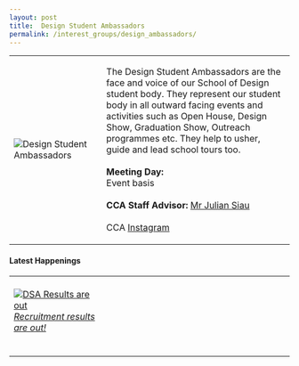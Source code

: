 ```yaml
---
layout: post
title:  Design Student Ambassadors
permalink: /interest_groups/design_ambassadors/
---
```


<div>
    <table>
        <tr>
            <td style="width:33%"><image src="{{site.baseurl}}/images/CCA_design_ambassadors.jpg" style="display:block;margin-left:auto;margin-right:auto;" alt="Design Student Ambassadors"></image></td>
            <td>
                <p>
                    The Design Student Ambassadors are the face and voice of our School of Design student body. They represent our student body in all outward facing events and activities such as Open House, Design Show, Graduation Show, Outreach programmes etc. They help to usher, guide and lead school tours too.<br>
                    <br>
                    <b>Meeting Day:</b><br>
                    Event basis<br>
                    <br>
                    <b>CCA Staff Advisor:</b> <a href="mailto:julians@tp.edu.sg">Mr Julian Siau</a><br>
                    <br>
                    CCA <a href="https://www.instagram.com/designstudentambassadors">Instagram</a>
                </p>
            </td>
        </tr>
    </table>
</div>

#### Latest Happenings

<div>
    <table>
        <tr>
            <td style="width:33%"><br>
                <a href="https://www.instagram.com/p/CCANOWKnJ0C/">
                    <image src="{{site.baseurl}}/images/CCA-dsa_IG.jpg" style="display:block;margin-left:auto;margin-right:auto;" alt="DSA Results are out">
                    <h6 style="margin-top:0%">Recruitment results are out!</h6>
                    </image>
                </a>
            </td>
            <td style="width:33%"><br>
            </td>
            <td style="width:33%"><br>
            </td>
        </tr>
    </table>
</div>